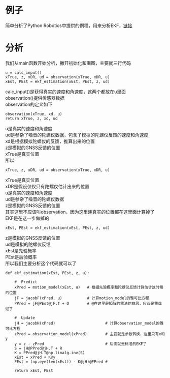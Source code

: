 # 例子
简单分析了Python Robotics中提供的例程，用来分析EKF，[链接](https://github.com/AtsushiSakai/PythonRobotics/tree/master/Localization/extended_kalman_filter)
# 分析
我们从main函数开始分析，撇开初始化和画图，主要就三行代码
```
u = calc_input()
xTrue, z, xDR, ud = observation(xTrue, xDR, u)
xEst, PEst = ekf_estimation(xEst, PEst, z, ud)
```
calc_input()是获得真实的速度和角速度，这两个都放在u里面  
observation()提供传感器数据  
observation的定义如下
```
observation(xTrue, xd, u)
return xTrue, z, xd, ud
```
u是真实的速度和角速度  
ud是参杂了噪音的陀螺仪数据，包含了模拟的陀螺仪反馈的速度和角速度  
xd是根据模拟陀螺仪的反馈，推算出来的位置  
z是模拟的GNSS反馈的位置  
xTrue是真实位置  
所以
```
xTrue, z, xDR, ud = observation(xTrue, xDR, u)
```
xTrue是真实位置  
xDR是假设仅仅只有陀螺仪估计出来的位置  
u是真实的速度和角速度  
ud是参杂了噪音的陀螺仪数据  
z是模拟的GNSS反馈的位置  
其实这里不应该叫observation，因为这里连真实的位置都在这里面计算掉了  
EKF是在这一步做掉的
```
xEst, PEst = ekf_estimation(xEst, PEst, z, ud)
```
z是模拟的GNSS反馈的位置  
ud是模拟的陀螺仪反馈  
xEst是先验概率  
PEst是后验概率  
所以我们主要分析这个代码就可以了  
```
def ekf_estimation(xEst, PEst, z, u):

    #  Predict
    xPred = motion_model(xEst, u)   # 根据先验概率和陀螺仪反馈计算估计这时候的位置
    jF = jacobF(xPred, u)           # 计算motion_model的雅可比方程
    PPred = jF@PEst@jF.T + Q        # @在这里是矩阵的乘法的意思，应该是重载过了

    #  Update
    jH = jacobH(xPred)                      # 计算observation_model的雅可比方程
    zPred = observation_model(xPred)        # 主要就是参数转换，这里只有x和y
    y = z - zPred                           # 后面就是标准的EKF了
    S = jH@PPred@jH.T + R
    K = PPred@jH.T@np.linalg.inv(S)
    xEst = xPred + K@y
    PEst = (np.eye(len(xEst)) - K@jH)@PPred #

    return xEst, PEst
```
